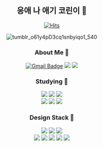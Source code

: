 <div align="center">


## 응애 나 애기 코린이 🌱


[![Hits](https://hits.seeyoufarm.com/api/count/incr/badge.svg?url=https%3A%2F%2Fgithub.com%2FSooyeonYeom%2Fhit-counter&count_bg=%23FFE5A0&title_bg=%23FFC13F&icon=pinboard.svg&icon_color=%23FFFFFF&title=VISIT&edge_flat=false)](https://hits.seeyoufarm.com)

![tumblr_o61y4pD3cq1snbyiqo1_540](https://user-images.githubusercontent.com/98953394/152582400-e4efd268-8cd3-437a-b9df-b6d9fce85dbc.gif)


 ### About Me 🥚
 
 [![Gmail Badge](https://img.shields.io/badge/Gmail-d14836?style=flat-square&logo=Gmail&logoColor=white&link=mailto:valikys@snu.ac.kr)](mailto:valikys@snu.ac.kr)
 <a href="https://sooyeonyeom.github.io/"><img src="https://img.shields.io/badge/GitBlog-286696?style=flat-square&logo=Github&logoColor=white"/></a>
<a href="https://www.instagram.com/waterkite_01/"><img src="https://img.shields.io/badge/Instagram-E4405F?style=flat-square&logo=Instagram&logoColor=white"/></a>
 
  
 ### Studying 🐣
  
 <img src="https://img.shields.io/badge/Python-3776AB?style=flat-square&logo=Python&logoColor=white"/>
 <img src="https://img.shields.io/badge/HTML5-E34F26?style=flat-square&logo=HTML5&logoColor=white"/>
 <img src="https://img.shields.io/badge/CSS3-1572B6?style=flat-square&logo=CSS3&logoColor=white"/>
 
  <br>
 
 <img src="https://img.shields.io/badge/JavaScript-F7DF1E?style=flat-square&logo=JavaScript&logoColor=white"/>
 <img src="https://img.shields.io/badge/React-61DAFB?style=flat-square&logo=React&logoColor=white"/>
 <img src="https://img.shields.io/badge/TypeScript-3178C6?style=flat-square&logo=TypeScript&logoColor=white"/>
 
 ### Design Stack 🐥
 
 <img src="https://img.shields.io/badge/Adobe Photoshop-31A8FF?style=flat-square&logo=Adobe Photoshop&logoColor=white"/>
  <img src="https://img.shields.io/badge/Adobe Illustrator-FF9A00?style=flat-square&logo=Adobe Illustrator&logoColor=white"/>
  <img src="https://img.shields.io/badge/Adobe XD-FF61F6?style=flat-square&logo=Adobe XD&logoColor=white"/>                           
 
 <br>
 
 <img src="https://img.shields.io/badge/Adobe After Effects-9999FF?style=flat-square&logo=Adobe After Effects&logoColor=white"/>
 
   <img src="https://img.shields.io/badge/Adobe Indesign-FF3366?style=flat-square&logo=Adobe Indesign&logoColor=white"/>
 
  <img src="https://img.shields.io/badge/Adobe Premiere Pro-9999FF?style=flat-square&logo=Adobe Premiere Pro&logoColor=white"/>

   <img src="https://img.shields.io/badge/Figma-F24E1E?style=flat-square&logo=Figma&logoColor=white"/>
  <img src="https://img.shields.io/badge/SketchUp-005F9E?style=flat-square&logo=SketchUp&logoColor=white"/>
  
 
 
 
</div> 
